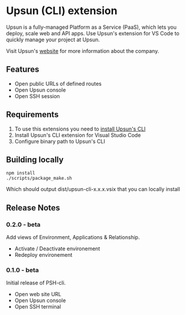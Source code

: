 # Upsun (CLI) extension

Upsun is a fully-managed Platform as a Service (PaaS), which lets you deploy, scale web and API apps.
Use Upsun's extension for VS Code to quickly manage your project at Upsun.

Visit Upsun's [website](https://upsun.com/) for more information about the company.

## Features

- Open public URLs of defined routes
- Open Upsun console
- Open SSH session

## Requirements

1. To use this extensions you need to [install Upsun's CLI](https://docs.upsun.com/development/cli.html#1-install)
2. Install Upsun's CLI extension for Visual Studio Code
3. Configure binary path to Upsun's CLI

## Building locally

```
npm install
./scripts/package_make.sh
```

Which should output dist/upsun-cli-x.x.x.vsix that you can locally install


## Release Notes

### 0.2.0 - beta

Add views of Environment, Applications & Relationship.
- Activate / Deactivate environement
- Redeploy environement

### 0.1.0 - beta

Initial release of PSH-cli.
- Open web site URL
- Open Upsun console
- Open SSH terminal

